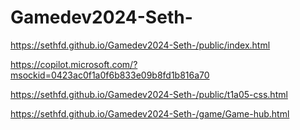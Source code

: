 # Gamedev2024-Seth-

https://sethfd.github.io/Gamedev2024-Seth-/public/index.html

https://copilot.microsoft.com/?msockid=0423ac0f1a0f6b833e09b8fd1b816a70

https://sethfd.github.io/Gamedev2024-Seth-/public/t1a05-css.html

https://sethfd.github.io/Gamedev2024-Seth-/game/Game-hub.html
